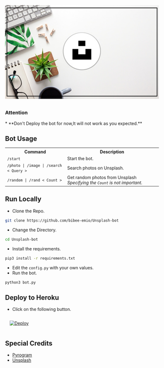<h1>
<p align=center>
<img src="./unsplash-welcome.jpg">
</p>
</h1>

<h3><strong>Attention</strong></h3>
* **Don't Deploy the bot for now,It will not work as you expected.**

<h2><b> Bot Usage</b> </h2>

<table>
    <tr>
        <th>Command</th>
        <th>Description</th>
    </tr>
    </tr>
        <td><code>/start</code></td>
        <td>Start the bot.</td>
    </tr>
    <tr>
        <td><code>/photo | /image | /search     < Query ></code></td>
        <td>Search photos on Unsplash.</td>
    </tr>
    <tr>
        <td><code>/random | /rand < Count ></code></td>
        <td>Get random photos from Unsplash <i>Specifying the <code>Count</code> is not important.<i></td>
    </tr>
</table>

<h2><b>Run Locally</b></h2>

* Clone the Repo.
```sh
git clone https://github.com/bibee-emio/Unsplash-bot
```
* Change the Directory.
```sh
cd Unsplash-bot
```
* Install the requirements.
```sh
pip3 install -r requirements.txt
```
* Edit the `config.py` with your own values.
* Run the bot.
```sh
python3 bot.py
```

<h2><b>Deploy to Heroku</b></h2>

* Click on the following button.

<a href="https://heroku.com/deploy?template=https://github.com/bibee-emio/Unsplash-bot">
  <img src="https://www.herokucdn.com/deploy/button.svg" alt="Deploy"
  style="padding:15px">
</a>

<h2><b>Special Credits</b></h2>

- [Pyrogram](https://github.com/pyrogram/pyrogram)
- [Unsplash](https://unsplash.com/)
